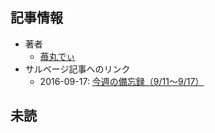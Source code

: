 ## 記事情報
- 著者
	- <a href="https://www.nicovideo.jp/user/7935198" target="_user">苺丸でぃ</a>
- サルベージ記事へのリンク
	- 2016-09-17: <a href="https://mmdblomagasaru.blogspot.com/2025/02/911917.html" target="_page">今週の備忘録（9/11～9/17）</a>
## 未読
